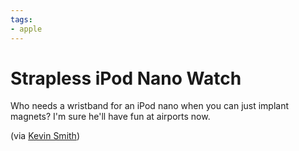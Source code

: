```yaml
---
tags:
- apple
---
```


# Strapless iPod Nano Watch

Who needs a wristband for an iPod nano when you can just implant magnets? I'm sure he'll have fun at airports now.

(via [Kevin Smith](http://twitter.com/kvnsmth))
